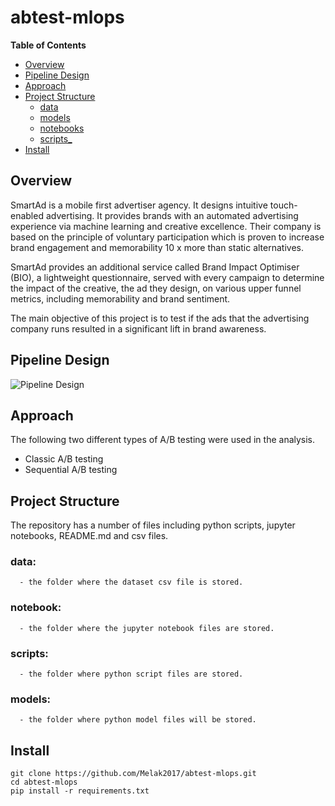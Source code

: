 
# abtest-mlops

**Table of Contents**
- [Overview](#overview)
- [Pipeline Design](#pipeline-design)
- [Approach](#approach)
- [Project Structure](#project-structure)
   - [data](#data)
    - [models](#models)
    - [notebooks](#notebooks)
    - [scripts_](#scripts_)
 - [Install](#install)
  
## Overview

SmartAd is a mobile first advertiser agency. It designs intuitive touch-enabled advertising. It provides brands with an automated advertising experience via machine learning and creative excellence. Their company is based on the principle of voluntary participation which is proven to increase brand engagement and memorability 10 x more than static alternatives.

SmartAd provides an additional service called Brand Impact Optimiser (BIO), a lightweight questionnaire, served with every campaign to determine the impact of the creative, the ad they design, on various upper funnel metrics, including memorability and brand sentiment.


The main objective of this project is to test if the ads that the advertising company runs resulted in a significant lift in brand awareness. 


## Pipeline Design

![Pipeline Design](./pipeline.jpg)

## Approach

The following two different types of A/B testing were used in the analysis.
* Classic A/B testing
* Sequential A/B testing

## Project Structure
The repository has a number of files including python scripts, jupyter notebooks, README.md and csv files.

   ### data:
      - the folder where the dataset csv file is stored.
      
   ### notebook:
      - the folder where the jupyter notebook files are stored.
   
   ### scripts:
      - the folder where python script files are stored.
      
   ### models:
      - the folder where python model files will be stored.

## Install

```
git clone https://github.com/Melak2017/abtest-mlops.git
cd abtest-mlops
pip install -r requirements.txt
